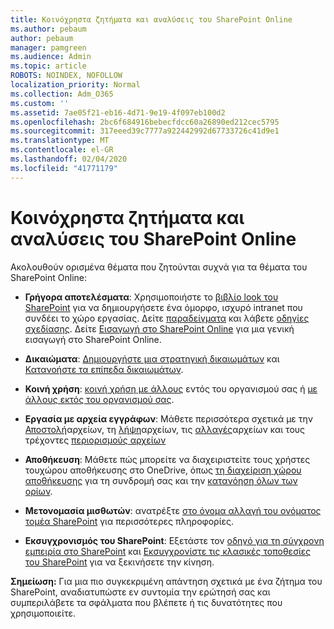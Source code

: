 ```yaml
---
title: Κοινόχρηστα ζητήματα και αναλύσεις του SharePoint Online
ms.author: pebaum
author: pebaum
manager: pamgreen
ms.audience: Admin
ms.topic: article
ROBOTS: NOINDEX, NOFOLLOW
localization_priority: Normal
ms.collection: Adm_O365
ms.custom: ''
ms.assetid: 7ae05f21-eb16-4d71-9e19-4f097eb100d2
ms.openlocfilehash: 2bc6f684916bebecfdcc60a26890ed212cec5795
ms.sourcegitcommit: 317eeed39c7777a922442992d67733726c41d9e1
ms.translationtype: MT
ms.contentlocale: el-GR
ms.lasthandoff: 02/04/2020
ms.locfileid: "41771179"
---
```

# <a name="sharepoint-online-common-issues-and-resolutions"></a>Κοινόχρηστα ζητήματα και αναλύσεις του SharePoint Online

Ακολουθούν ορισμένα θέματα που ζητούνται συχνά για τα θέματα του SharePoint Online:

- **Γρήγορα αποτελέσματα**: Χρησιμοποιήστε το [βιβλίο look του SharePoint](https://lookbook.microsoft.com/assets/SharePoint_lookbook_2019.pdf) για να δημιουργήσετε ένα όμορφο, ισχυρό intranet που συνδέει το χώρο εργασίας. Δείτε [παραδείγματα](https://lookbook.microsoft.com/) και λάβετε [οδηγίες σχεδίασης](https://spdesign.azurewebsites.net/). Δείτε [Εισαγωγή στο SharePoint Online](https://docs.microsoft.com/sharepoint/introduction) για μια γενική εισαγωγή στο SharePoint Online.

- **Δικαιώματα**: [Δημιουργήστε μια στρατηγική δικαιωμάτων](https://docs.microsoft.com/sharepoint/default-sharepoint-groups) και [Κατανοήστε τα επίπεδα δικαιωμάτων](https://docs.microsoft.com/sharepoint/understanding-permission-levels).

- **Κοινή χρήση**: [κοινή χρήση με άλλους](https://docs.microsoft.com/sharepoint/default-sharepoint-groups) εντός του οργανισμού σας ή [με άλλους εκτός του οργανισμού σας](https://docs.microsoft.com/sharepoint/external-sharing-overview).

- **Εργασία με αρχεία εγγράφων**: Μάθετε περισσότερα σχετικά με την [Αποστολή](https://support.office.com/article/Upload-a-folder-or-files-to-a-document-library-eb18fcba-c953-4d45-8d90-8da66edeacdb)αρχείων, τη [λήψη](https://support.office.com/article/Download-files-and-folders-from-OneDrive-or-SharePoint-5c7397b7-19c7-4893-84fe-d02e8fa5df05)αρχείων, τις [αλλαγές](https://support.office.com/article/Edit-a-document-in-a-document-library-02d8497f-1c13-4114-949a-b8466f639b07)αρχείων και τους τρέχοντες [περιορισμούς αρχείων](https://support.office.com/article/invalid-file-names-and-file-types-in-onedrive-onedrive-for-business-and-sharepoint-64883a5d-228e-48f5-b3d2-eb39e07630fa)

- **Αποθήκευση**: Μάθετε πώς μπορείτε να διαχειριστείτε τους χρήστες του</a>χώρου αποθήκευσης στο OneDrive, όπως [τη διαχείριση χώρου αποθήκευσης](https://docs.microsoft.com/sharepoint/manage-site-collection-storage-limits) για τη συνδρομή σας και την [κατανόηση όλων των ορίων](https://docs.microsoft.com/office365/servicedescriptions/sharepoint-online-service-description/sharepoint-online-limits).

- **Μετονομασία μισθωτών**: ανατρέξτε [στο όνομα αλλαγή του ονόματος τομέα SharePoint](https://docs.microsoft.com/sharepoint/change-your-sharepoint-domain-name) για περισσότερες πληροφορίες.

- **Εκσυγχρονισμός του SharePoint**: Εξετάστε τον [οδηγό για τη σύγχρονη εμπειρία στο SharePoint](https://docs.microsoft.com/sharepoint/guide-to-sharepoint-modern-experience) και [Εκσυγχρονίστε τις κλασικές τοποθεσίες του SharePoint](https://docs.microsoft.com/sharepoint/dev/transform/modernize-classic-sites) για να ξεκινήσετε την κίνηση.

**Σημείωση:** Για μια πιο συγκεκριμένη απάντηση σχετικά με ένα ζήτημα του SharePoint, αναδιατυπώστε εν συντομία την ερώτησή σας και συμπεριλάβετε τα σφάλματα που βλέπετε ή τις δυνατότητες που χρησιμοποιείτε.